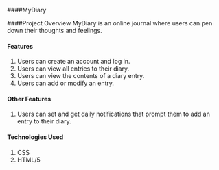 ####MyDiary
 
####Project Overview
MyDiary is an online journal where users can pen down their thoughts and feelings.

#### Features
1. Users can create an account and log in.
2. Users can view all entries to their diary.
3. Users can view the contents of a diary entry.
4. Users can add or modify an entry.

#### Other Features
1. Users can set and get daily notifications that prompt them to add an entry to their diary.

#### Technologies Used
1. CSS
2. HTML/5


